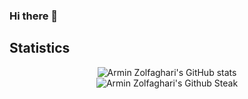 ### Hi there 👋

<!--
**arminZolfaghari/arminZolfaghari** is a ✨ _special_ ✨ repository because its `README.md` (this file) appears on your GitHub profile.

Here are some ideas to get you started:

- 🔭 I’m currently working on ...
- 🌱 I’m currently learning ...
- 👯 I’m looking to collaborate on ...
- 🤔 I’m looking for help with ...
- 💬 Ask me about ...
- 📫 How to reach me: ...
- 😄 Pronouns: ...
- ⚡ Fun fact: ...
-->


## Statistics

<p align="center">
  <img src="https://github-readme-stats.vercel.app/api?username=arminZolfaghari&show_icons=true&theme=monokai" alt="Armin Zolfaghari's GitHub stats" /><br />
  <img src="https://github-readme-streak-stats.herokuapp.com/?user=arminZolfaghari=monokai" alt="Armin Zolfaghari's Github Steak" />
</p>
